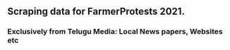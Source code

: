 ## Scraping data for FarmerProtests 2021.
### Exclusively from Telugu Media: Local News papers, Websites etc
